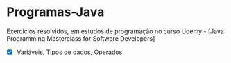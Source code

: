 # Programas-Java
Exercicios resolvidos, em estudos de programação no curso Udemy - [Java Programming Masterclass for Software Developers]


-[x] Variáveis, Tipos de dados, Operados

